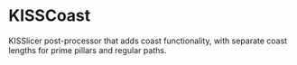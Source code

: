 # KISSCoast
KISSlicer post-processor that adds coast functionality, with separate coast lengths for prime pillars and regular paths.

